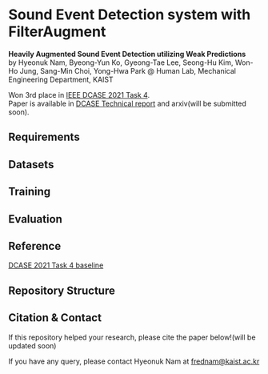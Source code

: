 # Sound Event Detection system with FilterAugment

**Heavily Augmented Sound Event Detection utilizing Weak Predictions**<br>
by Hyeonuk Nam, Byeong-Yun Ko, Gyeong-Tae Lee, Seong-Hu Kim, Won-Ho Jung, Sang-Min Choi, Yong-Hwa Park @ Human Lab, Mechanical Engineering Department, KAIST

Won 3rd place in [IEEE DCASE 2021 Task 4](http://dcase.community/challenge2021/task-sound-event-detection-and-separation-in-domestic-environments-results).<br>
Paper is available in [DCASE Technical report](http://dcase.community/documents/challenge2021/technical_reports/DCASE2021_Nam_41_t4.pdf) and arxiv(will be submitted soon).<br>

## Requirements

## Datasets

## Training

## Evaluation

## Reference
[DCASE 2021 Task 4 baseline](https://github.com/DCASE-REPO/DESED_task)

## Repository Structure

## Citation & Contact
If this repository helped your research, please cite the paper below!(will be updated soon)

If you have any query, please contact Hyeonuk Nam at frednam@kaist.ac.kr

